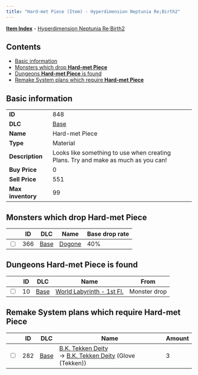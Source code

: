 ```yaml
---
title: "Hard-met Piece (Item) - Hyperdimension Neptunia Re;Birth2"
---
```


[**Item Index**](/neptunia/rb2/item/index.html) - [Hyperdimension Neptunia Re;Birth2](/neptunia/rb2)

## Contents

- [Basic information](#basic-information)
- [Monsters which drop **Hard-met Piece**](#monsters-which-drop-hard-met-piece)
- [Dungeons **Hard-met Piece** is found](#dungeons-hard-met-piece-is-found)
- [Remake System plans which require **Hard-met Piece**](#remake-system-plans-which-require-hard-met-piece)

## Basic information

|   |   |
| -- | -- |
| **ID** | 848 |
| **DLC** | [Base](/neptunia/rb2/dlc/0-base.html) |
| **Name** | Hard-met Piece |
| **Type** | Material |
| **Description** | Looks like something to use when creating Plans. Try and make as much as you can! |
| **Buy Price** | 0 |
| **Sell Price** | 551 |
| **Max inventory** | 99 |

## Monsters which drop **Hard-met Piece**

|    | ID | DLC | Name | Base drop rate |
| -- | -- | --- | ---- | -------------- |
| <input type="checkbox" id="rb2-monster-0-366" class="trackbox" /> | 366 | [Base](/neptunia/rb2/dlc/0-base.html) | [Dogone](/neptunia/rb2/monster/0-366-dogone.html) | 40% |

## Dungeons **Hard-met Piece** is found

|    | ID | DLC | Name | From |
| -- | -- | --- | ---- | ---- |
| <input type="checkbox" id="rb2-dungeon-0-10" class="trackbox" /> | 10 | [Base](/neptunia/rb2/dlc/0-base.html) | [World Labyrinth - 1st Fl.](/neptunia/rb2/dungeon/0-10-world-labyrinth-1st-fl.html) | Monster drop |

## Remake System plans which require **Hard-met Piece**

|    | ID | DLC | Name | Amount |
| -- | -- | --- | ---- | ------ |
| <input type="checkbox" id="rb2-remake-0-282" class="trackbox" /> | 282 | [Base](/neptunia/rb2/dlc/0-base.html) | [B.K. Tekken Deity](/neptunia/rb2/remake/0-282-b-k-tekken-deity.html)<br />→ [B.K. Tekken Deity](/neptunia/rb2/item/0-1351-b-k-tekken-deity.html) (Glove (Tekken)) | 3 |